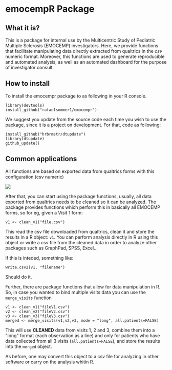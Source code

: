 # emocempR Package
## What it is?
This is a package for internal use by the Multicentric Study of Pediatric Multiple Sclerosis (EMOCEMP) investigators.
Here, we provide functions that facilitate manipulating data directly extracted from qualtrics in the *csv* numeric format.
Moreover, this functions are used to generate reproducible and automated analysis, as well as an automated dashboard for the purpose of investigator consult.

## How to install
To install the emocempr package to as following in your R console.

```
library(devtools)
install_github("rafaelsommer1/emocempr")
```

We suggest you update from the source code each time you wish to use the package, since it is a project on development.
For that, code as following:

```
install_github("hrbrmstr/dtupdate")
library(dtupdate)
github_update()
```
## Common applications
All functions are based on exported data from  qualtrics forms with this configuration (csv numeric)

![](https://i.imgur.com/GQHBnN7.png)

After that, you can start using the package functions, usually, all data exported from qualtrics needs to be cleaned so it can be analyzed. The package provides functions which perform this in basically all EMOCEMP forms, so for eg, given a Visit 1 form:

```
v1 <- clean_v1("file.csv")
```
This read the csv file downloaded from qualtrics, clean it and store the results in a R object: ```v1```. You can perform analysis directly in R using this object or write a csv file from the cleaned data in order to analyze other packages such as GraphPad, SPSS, Excel...

If this is inteded, something like:
```
write.csv2(v1, "filename")
```
Should do it.

Further, there are package functions that allow for data manipulation in R. So, in case you wanted to bind multiple visits data you can use the ```merge_visits``` function
```
v1 <- clean_v1("fileV1.csv")
v2 <- clean_v2("fileV2.csv")
v3 <- clean_v3("fileV3.csv")
merged <- merge_visits(v1,v2,v3, mode = "long", all.patients=FALSE)
```
This will use **CLEANED** data from visits 1, 2 and 3, combine them into a "long" format (each observation as a line) and only for patients who have data collected from all 3 visits (```all.patients=FALSE```), and store the results into the ```merged``` object.

As before, one may convert this object to a csv file for analyzing in other software or carry on the analysis whitin R.
